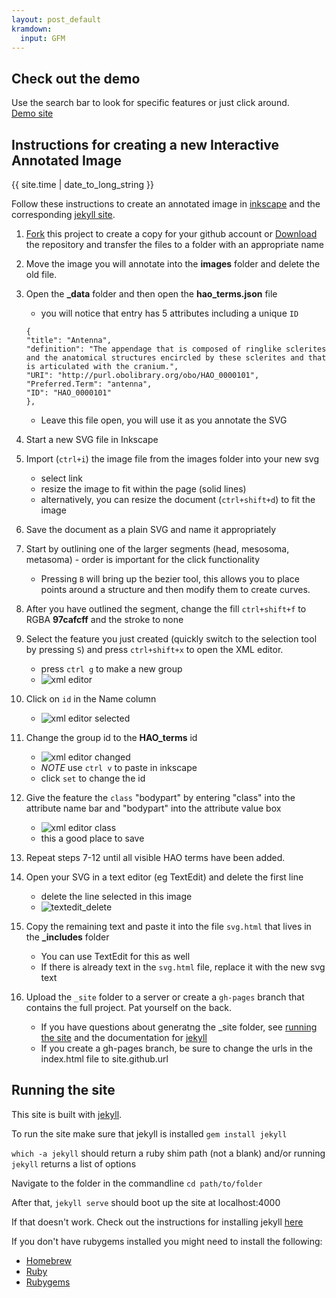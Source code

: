 ```yaml
---
layout: post_default
kramdown:
  input: GFM
---
```

## Check out the demo
Use the search bar to look for specific features or just click around.  
[Demo site](http://collinschwantes.github.io/Annotated_Ultras/)

## Instructions for creating a new Interactive Annotated Image

{{ site.time | date_to_long_string }}


Follow these instructions to create an annotated image in [inkscape](https://inkscape.org/en/) and the corresponding [jekyll site](https://jekyllrb.com/). 

1.  [Fork](https://github.com/collinschwantes/Annotated_Ultras/blob/master/Inkscape_instructions.md#fork-destination-box) this project to create a copy for your github account or 
[Download](https://github.com/collinschwantes/Annotated_Ultras/archive/master.zip) the repository and transfer the files to a folder with an appropriate name
2.  Move the image you will annotate into the **images** folder and delete the old file. 
3.  Open the **_data** folder and then open the **hao_terms.json** file
    -  you will notice that entry has 5 attributes including a unique `ID`  
    
    ```
    {  
    "title": "Antenna",  
    "definition": "The appendage that is composed of ringlike sclerites and the anatomical structures encircled by these sclerites and that is articulated with the cranium.",  
    "URI": "http://purl.obolibrary.org/obo/HAO_0000101",  
    "Preferred.Term": "antenna",  
    "ID": "HAO_0000101"  
    },  
    ```

    -  Leave this file open, you will use it as you annotate the SVG
4.  Start a new SVG file in Inkscape
5.  Import (`ctrl+i`) the image file from the images folder into your new svg 
    - select link 
    - resize the image to fit within the page (solid lines) 
    - alternatively, you can resize the document (`ctrl+shift+d`) to fit the image
6.  Save the document as a plain SVG and name it appropriately
7.  Start by outlining one of the larger segments (head, mesosoma, metasoma) - order is important for the click functionality 
    - Pressing `B` will bring up the bezier tool, this allows you to place points around a structure and then modify them to create curves. 
8.  After you have outlined the segment, change the fill `ctrl+shift+f` to RGBA **97cafcff** and the stroke to none
9.  Select the feature you just created (quickly switch to the selection tool by pressing `S`) and press `ctrl+shift+x` to open the XML editor. 
    - press `ctrl g` to make a new group 
    - ![xml editor](https://raw.githubusercontent.com/collinschwantes/Annotated_Ultras/master/Screenshot%202016-03-21%2013.00.40.png)
10. Click on `id` in the Name column
    - ![xml editor selected](https://raw.githubusercontent.com/collinschwantes/Annotated_Ultras/master/Screenshot%202016-03-21%2013.05.37.png)
11. Change the group id to the **HAO_terms** id
    - ![xml editor changed](https://raw.githubusercontent.com/collinschwantes/Annotated_Ultras/master/Screenshot%202016-03-21%2013.07.36.png)
    - *NOTE* use `ctrl v` to paste in inkscape
    - click `set` to change the id
12. Give the feature the `class` "bodypart" by entering "class" into the attribute name bar and "bodypart" into the attribute value box
    - ![xml editor class](https://raw.githubusercontent.com/collinschwantes/Annotated_Ultras/master/Screenshot%202016-03-21%2013.23.56.png)
    - this a good place to save
13. Repeat steps 7-12 until all visible HAO terms have been added. 
14. Open your SVG in a text editor (eg TextEdit) and delete the first line 
    - delete the line selected in this image
    - ![textedit_delete](https://raw.githubusercontent.com/collinschwantes/Annotated_Ultras/master/Screenshot%202016-03-21%2013.31.42.png)
15. Copy the remaining text and paste it into the file `svg.html` that lives in the **_includes** folder 
    - You can use TextEdit for this as well
    - If there is already text in the `svg.html` file, replace it with the new svg text
16. Upload the `_site` folder to a server or create a `gh-pages` branch that contains the full project. Pat yourself on the back.
    - If you have questions about generatng the _site folder, see [running the site](#running-the-site) and the documentation for [jekyll](https://jekyllrb.com/docs/home/)
    - If you create a gh-pages branch, be sure to change the urls in the index.html file to site.github.url

## Running the site

This site is built with [jekyll](https://jekyllrb.com/). 

To run the site make sure that jekyll is installed 
`gem install jekyll`

`which -a jekyll` should return a ruby shim path (not a blank)
and/or running `jekyll` returns a list of options

Navigate to the folder in the commandline `cd path/to/folder` 

After that, `jekyll serve` should boot up the site at localhost:4000


If that doesn't work. Check out the instructions for installing jekyll [here](https://jekyllrb.com/docs/installation/) 

If you don't have rubygems installed you might need to install the following:  

*  [Homebrew](http://brew.sh/)
*  [Ruby](https://www.ruby-lang.org/en/documentation/installation/)
*  [Rubygems](https://rubygems.org/pages/download)